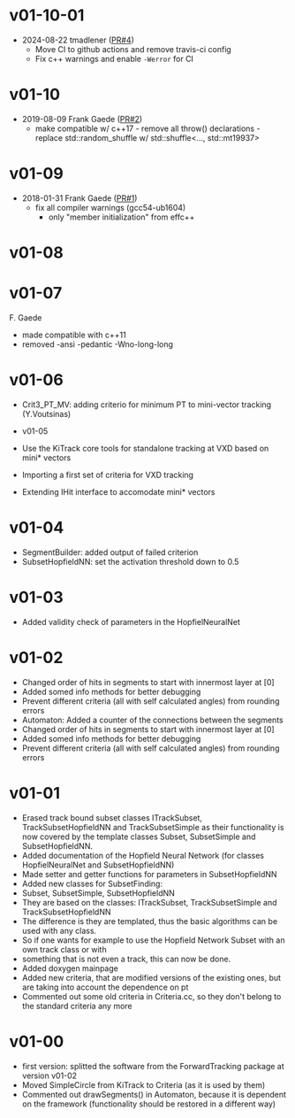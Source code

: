 # v01-10-01

* 2024-08-22 tmadlener ([PR#4](https://github.com/iLCSoft/KiTrack/pull/4))
  - Move CI to github actions and remove travis-ci config
  - Fix c++ warnings and enable `-Werror` for CI

# v01-10

* 2019-08-09 Frank Gaede ([PR#2](https://github.com/iLCSoft/KiTrack/pull/2))
  - make compatible w/ c++17
        - remove all throw() declarations
        - replace std::random_shuffle w/ std::shuffle<..., std::mt19937>

# v01-09

* 2018-01-31 Frank Gaede ([PR#1](https://github.com/iLCSoft/KiTrack/pull/1))
  - fix all compiler warnings (gcc54-ub1604)
       - only "member initialization" from effc++

# v01-08


# v01-07
F. Gaede
* made compatible with c++11
* removed -ansi -pedantic -Wno-long-long

# v01-06
* Crit3_PT_MV: adding criterio for minimum PT to mini-vector tracking (Y.Voutsinas)

* v01-05
* Use the KiTrack core tools for standalone tracking at VXD based on mini* vectors
* Importing a first set of criteria for VXD tracking
* Extending IHit interface to accomodate mini* vectors

# v01-04
* SegmentBuilder: added output of failed criterion
* SubsetHopfieldNN: set the activation threshold down to 0.5

# v01-03
* Added validity check of parameters in the HopfielNeuralNet

# v01-02
* Changed order of hits in segments to start with innermost layer at [0]
* Added somed info methods for better debugging
* Prevent different criteria (all with self calculated angles) from rounding errors
* Automaton: Added a counter of the connections between the segments
* Changed order of hits in segments to start with innermost layer at [0]
* Added somed info methods for better debugging
* Prevent different criteria (all with self calculated angles) from rounding errors
 
# v01-01
* Erased track bound subset classes ITrackSubset, TrackSubsetHopfieldNN and TrackSubsetSimple as their functionality is now covered by the template classes Subset, SubsetSimple and SubsetHopfieldNN.
* Added documentation of the Hopfield Neural Network (for classes HopfielNeuralNet and SubsetHopfieldNN)
* Made setter and getter functions for parameters in SubsetHopfieldNN
* Added new classes for SubsetFinding: 
 * Subset, SubsetSimple, SubsetHopfieldNN
 * They are based on the classes: ITrackSubset, TrackSubsetSimple and TrackSubsetHopfieldNN
 * The difference is they are templated, thus the basic algorithms can be used with any class.
 * So if one wants for example to use the Hopfield Network Subset with an own track class or with
 * something that is not even a track, this can now be done.
* Added doxygen mainpage
* Added new criteria, that are modified versions of the existing ones, but are taking into account the dependence on pt
* Commented out some old criteria in Criteria.cc, so they don't belong to the standard criteria any more
 

# v01-00
* first version: splitted the software from the ForwardTracking package at version v01-02
* Moved SimpleCircle from KiTrack to Criteria (as it is used by them)
* Commented out drawSegments() in Automaton, because it is dependent on the framework (functionality should be restored in a different way)